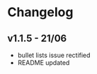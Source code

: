 Changelog
=============================

## v1.1.5 - 21/06

- bullet lists issue rectified
- README updated